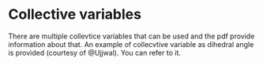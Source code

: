 # Collective variables

There are multiple collevtice variables that can be used and the pdf provide information about that. An example of collecvtive variable as dihedral angle is provided (courtesy of @Ujjwal). You can refer to it.
